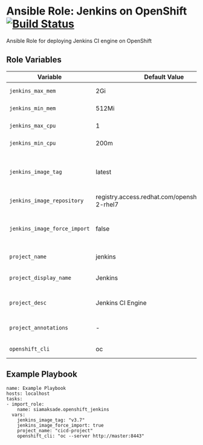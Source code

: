 Ansible Role: Jenkins on OpenShift
[![Build Status](https://travis-ci.org/siamaksade/ansible-openshift-jenkins.svg?branch=master)](https://travis-ci.org/siamaksade/ansible-openshift-jenkins)
=========

Ansible Role for deploying Jenkins CI engine on OpenShift


Role Variables
------------

|Variable                    | Default Value     | Description   |
|----------------------------|-------------------|---------------|
|`jenkins_max_mem`           | 2Gi               | Max memory allocated to Jenkins container |
|`jenkins_min_mem`           | 512Mi             | Min memory allocated to Jenkins container |
|`jenkins_max_cpu`           | 1                 | Max cpu allocated to Jenkins container |
|`jenkins_min_cpu`           | 200m              | Min cpu allocated to Jenkins container |
|`jenkins_image_tag`         | latest            | Jenkins image tag to deploy. Specify tag for either [OpenShift Container Platform](https://access.redhat.com/containers/?tab=tags#/registry.access.redhat.com/openshift3/jenkins-2-rhel7) or [OpenShift Origin](https://hub.docker.com/r/openshift/jenkins-2-centos7/tags/)|
|`jenkins_image_repository`  | registry.access.redhat.com/openshift3/jenkins-2-rhel7 | Jenkins image repository |
|`jenkins_image_force_import`| false             | Force re-import of the Jenkins image version `jenkins_image_tag` from `jenkins_image_repository` repo |
|`project_name`              | jenkins           | OpenShift project name for the Jenkins container  |
|`project_display_name`      | Jenkins           | OpenShift project display name for the Jenkins container  |
|`project_desc`              | Jenkins CI Engine | OpenShift project description for the Jenkins container |
|`project_annotations`       | -                 | OpenShift project annotations for the Jenkins container |
|`openshift_cli`             | oc                | OpenShift CLI command and arguments (e.g. auth)       | 


Example Playbook
------------

```
name: Example Playbook
hosts: localhost
tasks:
- import_role:
    name: siamaksade.openshift_jenkins
  vars:
    jenkins_image_tag: "v3.7"
    jenkins_image_force_import: true
    project_name: "cicd-project"
    openshift_cli: "oc --server http://master:8443"
```